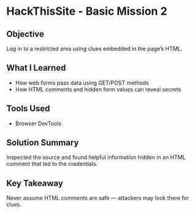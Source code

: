 # HackThisSite - Basic Mission 2

## Objective
Log in to a restricted area using clues embedded in the page’s HTML.

## What I Learned
- How web forms pass data using GET/POST methods
- How HTML comments and hidden form values can reveal secrets

## Tools Used
- Browser DevTools

## Solution Summary
Inspected the source and found helpful information hidden in an HTML comment that led to the credentials.

## Key Takeaway
Never assume HTML comments are safe — attackers may look there for clues.
